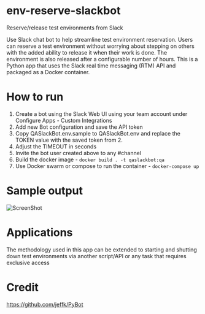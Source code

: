 # env-reserve-slackbot
Reserve/release test environments from Slack

Use Slack chat bot to help streamline test environment reservation. Users can reserve a test environment without worrying about stepping on others with the added ability to release it when their work is done. The environment is also released after a configurable number of hours. This is a Python app that uses the Slack real time messaging (RTM) API and packaged as a Docker container.

# How to run
1. Create a bot using the Slack Web UI using your team account under Configure Apps - Custom Integrations
2. Add new Bot configuration and save the API token 
3. Copy QASlackBot.env.sample to QASlackBot.env and replace the TOKEN value with the saved token from 2.
4. Adjust the TIMEOUT in seconds
5. Invite the bot user created above to any #channel 
6. Build the docker image - `docker build . -t qaslackbot:qa`
7. Use Docker swarm or compose to run the container - `docker-compose up`

# Sample output


![ScreenShot](https://raw.github.com/jaipaddy/env-reserve-slackbot/master/SlackBotScreenshot.png)

# Applications
The methodology used in this app can be extended to starting and shutting down test environments via another script/API or any task that requires exclusive access

# Credit
https://github.com/jeffk/PyBot
